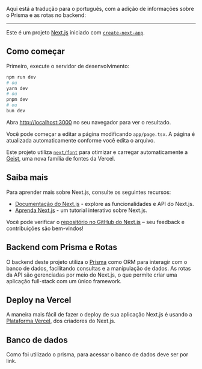 Aqui está a tradução para o português, com a adição de informações sobre o Prisma e as rotas no backend:

---

Este é um projeto [Next.js](https://nextjs.org) iniciado com [`create-next-app`](https://nextjs.org/docs/app/api-reference/cli/create-next-app).

## Como começar

Primeiro, execute o servidor de desenvolvimento:

```bash
npm run dev
# ou
yarn dev
# ou
pnpm dev
# ou
bun dev
```

Abra [http://localhost:3000](http://localhost:3000) no seu navegador para ver o resultado.

Você pode começar a editar a página modificando `app/page.tsx`. A página é atualizada automaticamente conforme você edita o arquivo.

Este projeto utiliza [`next/font`](https://nextjs.org/docs/app/building-your-application/optimizing/fonts) para otimizar e carregar automaticamente a [Geist](https://vercel.com/font), uma nova família de fontes da Vercel.

## Saiba mais

Para aprender mais sobre Next.js, consulte os seguintes recursos:

- [Documentação do Next.js](https://nextjs.org/docs) - explore as funcionalidades e API do Next.js.
- [Aprenda Next.js](https://nextjs.org/learn) - um tutorial interativo sobre Next.js.

Você pode verificar o [repositório no GitHub do Next.js](https://github.com/vercel/next.js) – seu feedback e contribuições são bem-vindos!

## Backend com Prisma e Rotas

O backend deste projeto utiliza o [Prisma](https://www.prisma.io) como ORM para interagir com o banco de dados, facilitando consultas e a manipulação de dados. As rotas da API são gerenciadas por meio do Next.js, o que permite criar uma aplicação full-stack com um único framework.

## Deploy na Vercel

A maneira mais fácil de fazer o deploy de sua aplicação Next.js é usando a [Plataforma Vercel](https://vercel.com/new?utm_medium=default-template&filter=next.js&utm_source=create-next-app&utm_campaign=create-next-app-readme), dos criadores do Next.js.

## Banco de dados

Como foi utilizado o prisma, para acessar o banco de dados deve ser por link.
